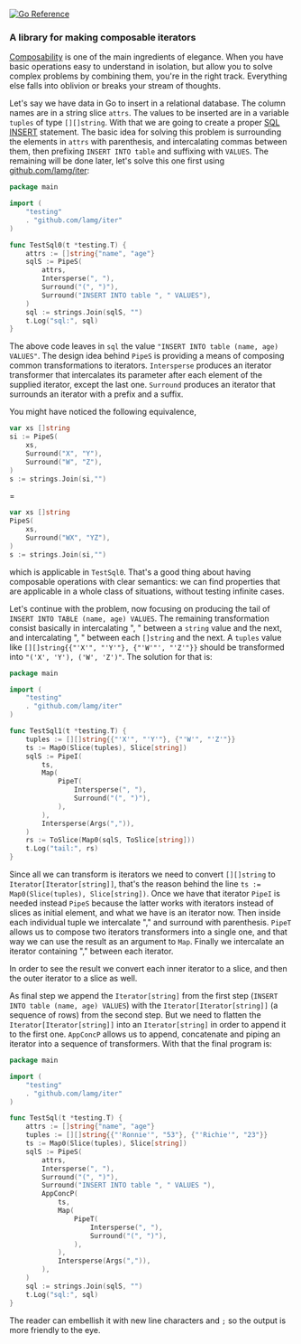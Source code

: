 
[![Go Reference](https://pkg.go.dev/badge/github.com/lamg/iter.svg)](https://pkg.go.dev/github.com/lamg/iter)

### A library for making composable iterators

[Composability][2] is one of the main ingredients of elegance. When you have basic operations easy to understand in isolation, but allow you to solve complex problems by combining them, you're in the right track. Everything else falls into oblivion or breaks your stream of thoughts.

Let's say we have data in Go to insert in a relational database. The column names are in a string slice `attrs`. The values to be inserted are in a variable `tuples` of type `[][]string`. With that we are going to create a proper [SQL INSERT][0] statement. The basic idea for solving this problem is surrounding the elements in `attrs` with parenthesis, and intercalating commas between them, then prefixing `INSERT INTO table` and suffixing with `VALUES`. The remaining will be done later, let's solve this one first using [github.com/lamg/iter][1]:

```go
package main

import (
    "testing"
    . "github.com/lamg/iter"
)

func TestSql0(t *testing.T) {
	attrs := []string{"name", "age"}
	sqlS := PipeS(
		attrs,
		Intersperse(", "),
		Surround("(", ")"),
		Surround("INSERT INTO table ", " VALUES"),
	)
	sql := strings.Join(sqlS, "")
	t.Log("sql:", sql)
}
```

The above code leaves in `sql` the value `"INSERT INTO table (name, age) VALUES"`. The design idea behind `PipeS` is providing a means of composing common transformations to iterators. `Intersperse` produces an iterator transformer that intercalates its parameter after each element of the supplied iterator, except the last one. `Surround` produces an iterator that surrounds an iterator with a prefix and a suffix.

You might have noticed the following equivalence,

``` go
var xs []string
si := PipeS(
    xs,
    Surround("X", "Y"),
    Surround("W", "Z"),
)
s := strings.Join(si,"")
```
=

``` go
var xs []string
PipeS(
    xs,
    Surround("WX", "YZ"),
)
s := strings.Join(si,"")
```

which is applicable in `TestSql0`. That's a good thing about having composable operations with clear semantics: we can find properties that are applicable in a whole class of situations, without testing infinite cases.

Let's continue with the problem, now focusing on producing the tail of `INSERT INTO TABLE (name, age) VALUES`. The remaining transformation consist basically in intercalating ", " between a `string` value and the next, and intercalating ", " between each `[]string` and the next. A `tuples` value like `[][]string{{"'X'", "'Y'"}, {"'W'"', "'Z'"}}` should be transformed into `"('X', 'Y'), ('W', 'Z')"`. The solution for that is:


``` go
package main

import (
    "testing"
    . "github.com/lamg/iter"
)

func TestSql1(t *testing.T) {
	tuples := [][]string{{"'X'", "'Y'"}, {"'W'", "'Z'"}}
	ts := Map0(Slice(tuples), Slice[string])
	sqlS := PipeI(
		ts,
		Map(
			PipeT(
				Intersperse(", "),
				Surround("(", ")"),
			),
		),
		Intersperse(Args(",")),
	)
	rs := ToSlice(Map0(sqlS, ToSlice[string]))
	t.Log("tail:", rs)
}
```

Since all we can transform is iterators we need to convert `[][]string` to `Iterator[Iterator[string]]`, that's the reason behind the line `ts := Map0(Slice(tuples), Slice[string])`. Once we have that iterator `PipeI` is needed instead `PipeS` because the latter works with iterators instead of slices as initial element, and what we have is an iterator now. Then inside each individual tuple we intercalate "," and surround with parenthesis. `PipeT` allows us to compose two iterators transformers into a single one, and that way we can use the result as an argument to `Map`. Finally we intercalate an iterator containing "," between each iterator.

In order to see the result we convert each inner iterator to a slice, and then the outer iterator to a slice as well.

As final step we append the `Iterator[string]` from the first step (`INSERT INTO table (name, age) VALUES`) with the `Iterator[Iterator[string]]` (a sequence of rows) from the second step. But we need to flatten the `Iterator[Iterator[string]]` into an `Iterator[string]` in order to append it to the first one. `AppConcP` allows us to append, concatenate and piping an iterator into a sequence of transformers. With that the final program is: 

``` go
package main

import (
    "testing"
    . "github.com/lamg/iter"
)

func TestSql(t *testing.T) {
	attrs := []string{"name", "age"}
	tuples := [][]string{{"'Ronnie'", "53"}, {"'Richie'", "23"}}
	ts := Map0(Slice(tuples), Slice[string])
	sqlS := PipeS(
		attrs,
		Intersperse(", "),
		Surround("(", ")"),
		Surround("INSERT INTO table ", " VALUES "),
		AppConcP(
			ts,
			Map(
				PipeT(
					Intersperse(", "),
					Surround("(", ")"),
				),
			),
			Intersperse(Args(",")),
		),
	)
	sql := strings.Join(sqlS, "")
	t.Log("sql:", sql)
}
```

The reader can embellish it with new line characters and `;` so the output is more friendly to the eye.

[0]: https://en.wikipedia.org/wiki/Insert_(SQL)
[1]: https://github.com/lamg/iter
[2]: https://github.com/hmemcpy/milewski-ctfp-pdf
